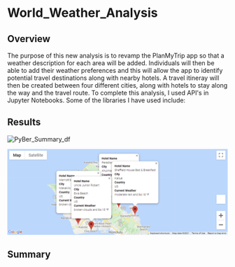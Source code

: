 # World_Weather_Analysis

## Overview
The purpose of this new analysis is to revamp the PlanMyTrip app so that a weather description for each area will be added. Individuals will then be able to add their weather preferences and this will allow the app to identify potential travel destinations along with nearby hotels. A travel itineray will then be created between four different cities, along with hotels to stay along the way and the travel route. To complete this analysis, I used API's in Jupyter Notebooks. Some of the libraries I have used include: 

## Results

![PyBer_Summary_df](/analysis/PyBer_Summary_df.PNG)

![PyBer_Summary_df_line_Graph](/Vacation_Itinerary/WeatherPy_travel_map_markers.PNG)


## Summary
